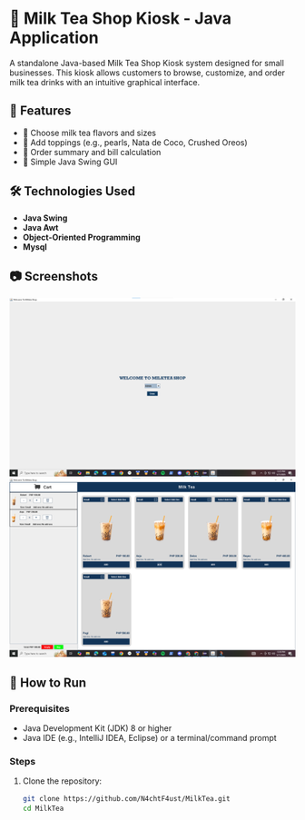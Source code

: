 # 🧋 Milk Tea Shop Kiosk - Java Application

A standalone Java-based Milk Tea Shop Kiosk system designed for small businesses. This kiosk allows customers to browse, customize, and order milk tea drinks with an intuitive graphical interface.

## 📌 Features

- 🍵 Choose milk tea flavors and sizes
- 🧊 Add toppings (e.g., pearls, Nata de Coco, Crushed Oreos)
- 🧾 Order summary and bill calculation
- 🎨 Simple Java Swing GUI 

## 🛠️ Technologies Used


- **Java Swing**
- **Java Awt** 
- **Object-Oriented Programming**
- **Mysql** 



## 📷 Screenshots

<!-- Include images of your kiosk UI here -->
![Milk Tea Kiosk Main Screen](Screenshot/ChooseUser.png)
![Order Screen](Screenshot/Client.png)

## 🚀 How to Run

### Prerequisites

- Java Development Kit (JDK) 8 or higher
- Java IDE (e.g., IntelliJ IDEA, Eclipse) or a terminal/command prompt

### Steps

1. Clone the repository:

   ```bash
   git clone https://github.com/N4chtF4ust/MilkTea.git
   cd MilkTea
